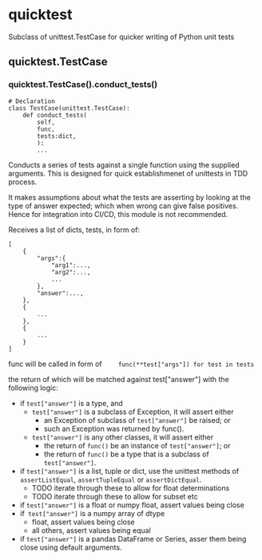 # quicktest
Subclass of unittest.TestCase for quicker writing of Python unit tests

## quicktest.TestCase
### quicktest.TestCase().conduct_tests()
```
# Declaration
class TestCase(unittest.TestCase):
    def conduct_tests(
        self,
        func,
        tests:dict,
        ):
        ...
```
Conducts a series of tests against a single function using the supplied arguments.
This is designed for quick establishmenet of unittests in TDD process.

It makes assumptions about what the tests are asserting by looking at the type of answer expected;
which when wrong can give false positives. Hence for integration into CI/CD, this module is not recommended.

Receives a list of dicts, tests, in form of:
```
[
    {
        "args":{
            "arg1":...,
            "arg2":...,
            ...
        },
        "answer":...,
    },
    {
        ...
    },
    {
        ...
    }
]
```

func will be called in form of
`    func(**test["args"]) for test in tests`

the return of which will be matched against test["answer"] with the following logic:
- if `test["answer"]` is a type, and
    - `test["answer"]` is a subclass of Exception, it will assert either
        - an Exception of subclass of `test["answer"]` be raised; or
        - such an Exception was returned by func().
    - `test["answer"]` is any other classes, it will assert either
        - the return of `func()` be an instance of `test["answer"]`; or
        - the return of `func()` be a type that is a subclass of `test["answer"]`.
- if `test["answer"]` is a list, tuple or dict, use the unittest methods of `assertListEqual`, `assertTupleEqual` or `assertDictEqual`.
    - TODO iterate through these to allow for float determinations
    - TODO iterate through these to allow for subset etc
- if `test["answer"]` is a float or numpy float, assert values being close
- if` test["answer"]` is a numpy array of dtype
    - float, assert values being close
    - all others, assert values being equal
- if `test["answer"]` is a pandas DataFrame or Series, asser them being close using default arguments.